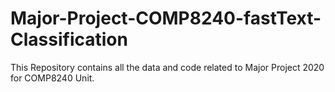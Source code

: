 # Major-Project-COMP8240-fastText-Classification
This Repository contains all the data and code related to Major Project 2020 for COMP8240 Unit. 
